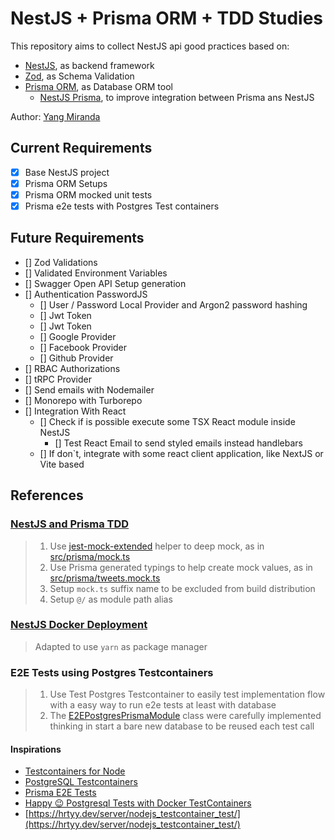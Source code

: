 # NestJS + Prisma ORM + TDD Studies

This repository aims to collect NestJS api good practices based on:

- [NestJS](https://nestjs.com/), as backend framework
- [Zod](https://zod.dev/), as Schema Validation
- [Prisma ORM](https://www.prisma.io/), as Database ORM tool
  - [NestJS Prisma](https://nestjs-prisma.dev/), to improve integration between Prisma ans NestJS

Author: [Yang Miranda](https://github.com/yangricardo)

## Current Requirements

- [x] Base NestJS project
- [x] Prisma ORM Setups
- [x] Prisma ORM mocked unit tests
- [x] Prisma e2e tests with Postgres Test containers

## Future Requirements

- [] Zod Validations
- [] Validated Environment Variables
- [] Swagger Open API Setup generation
- [] Authentication PasswordJS
  - [] User / Password Local Provider and Argon2 password hashing
  - [] Jwt Token
  - [] Jwt Token
  - [] Google Provider
  - [] Facebook Provider
  - [] Github Provider
- [] RBAC Authorizations  
- [] tRPC Provider
- [] Send emails with Nodemailer
- [] Monorepo with Turborepo
- [] Integration With React
  - [] Check if is possible execute some TSX React module inside NestJS
    - [] Test React Email to send styled emails instead handlebars
  - [] If don`t, integrate with some react client application, like NextJS or Vite based

## References

### [NestJS and Prisma TDD](https://www.tomray.dev/nestjs-prisma)

> 1. Use [jest-mock-extended](https://github.com/marchaos/jest-mock-extended) helper to deep mock, as in [src/prisma/mock.ts](src/prisma/mock.ts)
> 2. Use Prisma generated typings to help create mock values, as in [src/prisma/tweets.mock.ts](src/prisma/tweets.mock.ts)
> 3. Setup `mock.ts` suffix name to be excluded from build distribution
> 4. Setup `@/` as module path alias

### [NestJS Docker Deployment](https://www.tomray.dev/nestjs-docker-production)

> Adapted to use `yarn` as package manager

### E2E Tests using Postgres Testcontainers

> 1. Use Test Postgres Testcontainer to easily test implementation flow with a easy way to run e2e tests at least with database
> 2. The [E2EPostgresPrismaModule](test/prisma.testcontainer.ts) class were carefully implemented thinking in start a bare new database to be reused each test call

#### Inspirations

- [Testcontainers for Node](https://node.testcontainers.org/quickstart/)
- [PostgreSQL Testcontainers](https://testcontainers.com/modules/postgresql/)
- [Prisma E2E Tests](https://www.prisma.io/blog/testing-series-4-OVXtDis201)
- [Happy 😉 Postgresql Tests with Docker TestContainers](https://noga-lasman.medium.com/happy-postgresql-tests-with-docker-testcontainers-abcf2d4722fd)
- [https://hrtyy.dev/server/nodejs_testcontainer_test/](https://hrtyy.dev/server/nodejs_testcontainer_test/)
